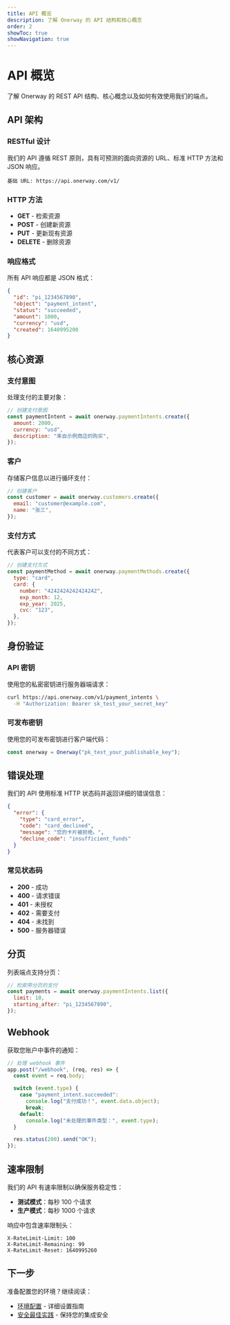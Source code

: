 ```yaml
---
title: API 概览
description: 了解 Onerway 的 API 结构和核心概念
order: 2
showToc: true
showNavigation: true
---
```


# API 概览

了解 Onerway 的 REST
API 结构、核心概念以及如何有效使用我们的端点。

## API 架构

### RESTful 设计

我们的 API 遵循 REST 原则，具有可预测的面向资源的 URL、标准 HTTP 方法和 JSON 响应。

```
基础 URL: https://api.onerway.com/v1/
```

### HTTP 方法

- **GET** - 检索资源
- **POST** - 创建新资源
- **PUT** - 更新现有资源
- **DELETE** - 删除资源

### 响应格式

所有 API 响应都是 JSON 格式：

```json
{
  "id": "pi_1234567890",
  "object": "payment_intent",
  "status": "succeeded",
  "amount": 1000,
  "currency": "usd",
  "created": 1640995200
}
```

## 核心资源

### 支付意图

处理支付的主要对象：

```javascript
// 创建支付意图
const paymentIntent = await onerway.paymentIntents.create({
  amount: 2000,
  currency: "usd",
  description: "来自示例商店的购买",
});
```

### 客户

存储客户信息以进行循环支付：

```javascript
// 创建客户
const customer = await onerway.customers.create({
  email: "customer@example.com",
  name: "张三",
});
```

### 支付方式

代表客户可以支付的不同方式：

```javascript
// 创建支付方式
const paymentMethod = await onerway.paymentMethods.create({
  type: "card",
  card: {
    number: "4242424242424242",
    exp_month: 12,
    exp_year: 2025,
    cvc: "123",
  },
});
```

## 身份验证

### API 密钥

使用您的私密密钥进行服务器端请求：

```bash
curl https://api.onerway.com/v1/payment_intents \
  -H "Authorization: Bearer sk_test_your_secret_key"
```

### 可发布密钥

使用您的可发布密钥进行客户端代码：

```javascript
const onerway = Onerway("pk_test_your_publishable_key");
```

## 错误处理

我们的 API 使用标准 HTTP 状态码并返回详细的错误信息：

```json
{
  "error": {
    "type": "card_error",
    "code": "card_declined",
    "message": "您的卡片被拒绝。",
    "decline_code": "insufficient_funds"
  }
}
```

### 常见状态码

- **200** - 成功
- **400** - 请求错误
- **401** - 未授权
- **402** - 需要支付
- **404** - 未找到
- **500** - 服务器错误

## 分页

列表端点支持分页：

```javascript
// 检索带分页的支付
const payments = await onerway.paymentIntents.list({
  limit: 10,
  starting_after: "pi_1234567890",
});
```

## Webhook

获取您账户中事件的通知：

```javascript
// 处理 webhook 事件
app.post("/webhook", (req, res) => {
  const event = req.body;

  switch (event.type) {
    case "payment_intent.succeeded":
      console.log("支付成功！", event.data.object);
      break;
    default:
      console.log("未处理的事件类型：", event.type);
  }

  res.status(200).send("OK");
});
```

## 速率限制

我们的 API 有速率限制以确保服务稳定性：

- **测试模式**：每秒 100 个请求
- **生产模式**：每秒 1000 个请求

响应中包含速率限制头：

```
X-RateLimit-Limit: 100
X-RateLimit-Remaining: 99
X-RateLimit-Reset: 1640995260
```

## 下一步

准备配置您的环境？继续阅读：

- [环境配置](./mock/environment-config) - 详细设置指南
- [安全最佳实践](./mock/security) - 保持您的集成安全

